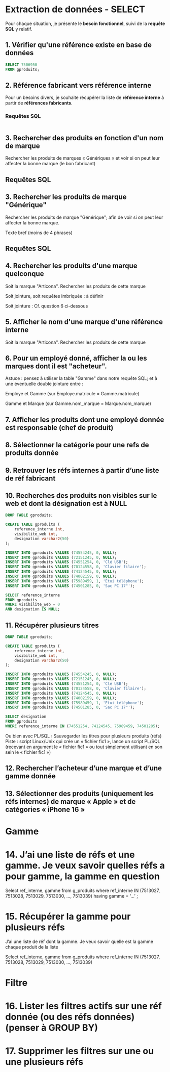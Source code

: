 # Extraction de données - SELECT

Pour chaque situation, je présente le __besoin fonctionnel__, suivi de la __requête SQL__ y relatif.

## 1. Vérifier qu'une référence existe en base de données

```sql
SELECT 7506950
FROM gproduits;
```

## 2. Référence fabricant vers référence interne

Pour un besoins divers, je souhaite récupérer la liste de __référence interne__ à partir de __références fabricants__.

### Requêtes SQL
```sql
```

## 3. Rechercher des produits en fonction d'un nom de marque

Rechercher les produits de marques « Génériques » et voir si on peut leur affecter la bonne marque (le bon fabricant)

## Requêtes SQL


## 3. Rechercher les produits de marque "Générique"
Rechercher les produits de marque "Générique"; afin de voir si on peut leur affecter la bonne marque.

Texte bref (moins de 4 phrases)

## Requêtes SQL

## 4. Rechercher les produits d'une marque quelconque
Soit la marque "Articona". Rechercher les produits de cette marque

Soit jointure, soit requêtes imbriquée : à définir

Soit jointure : Cf. question 6 ci-dessous

## 5. Afficher le nom d'une marque d'une référence interne

Soit la marque "Articona". Rechercher les produits de cette marque

## 6. Pour un employé donné, afficher la ou les marques dont il est "acheteur".
Astuce : pensez à utiliser la table "Gamme" dans notre requête SQL; et à une éventuelle double jointure entre :

Employe et Gamme (sur Employe.matricule = Gamme.matricule)

Gamme et Marque (sur Gamme.nom_marque = Marque.nom_marque)

## 7. Afficher les produits dont une employé donnée est responsable (chef de produit)

## 8. Sélectionner la catégorie pour une refs de produits donnée

## 9. Retrouver les réfs internes à partir d’une liste de réf fabricant

## 10. Recherches des produits non visibles sur le web et dont la désignation est à NULL
```sql
DROP TABLE gproduits;

CREATE TABLE gproduits (
    reference_interne int,
    visibilite_web int,
    designation varchar2(50)
);

INSERT INTO gproduits VALUES (74554245, 0, NULL);
INSERT INTO gproduits VALUES (72151245, 0, NULL);
INSERT INTO gproduits VALUES (74551254, 0, 'Clé USB');
INSERT INTO gproduits VALUES (70124558, 0, 'Clavier filaire');
INSERT INTO gproduits VALUES (74124545, 0, NULL);
INSERT INTO gproduits VALUES (74002159, 0, NULL);
INSERT INTO gproduits VALUES (75989459, 1, 'Etui téléphone');
INSERT INTO gproduits VALUES (74501285, 0, 'Sac PC 17"');

SELECT reference_interne
FROM gproduits
WHERE visibilite_web = 0
AND designation IS NULL;
```

## 11. Récupérer plusieurs titres
```sql
DROP TABLE gproduits;

CREATE TABLE gproduits (
    reference_interne int,
    visibilite_web int,
    designation varchar2(50)
);

INSERT INTO gproduits VALUES (74554245, 0, NULL);
INSERT INTO gproduits VALUES (72151245, 0, NULL);
INSERT INTO gproduits VALUES (74551254, 0, 'Clé USB');
INSERT INTO gproduits VALUES (70124558, 0, 'Clavier filaire');
INSERT INTO gproduits VALUES (74124545, 0, NULL);
INSERT INTO gproduits VALUES (74002159, 0, NULL);
INSERT INTO gproduits VALUES (75989459, 1, 'Etui téléphone');
INSERT INTO gproduits VALUES (74501285, 0, 'Sac PC 17"');

SELECT designation
FROM gproduits
WHERE reference_interne IN (74551254, 74124545, 75989459, 74501285);
```
Ou bien avec PL/SQL : 
Sauvegarder les titres pour plusieurs produits (réfs)
Piste : script Linux/Unix qui crée un « fichier fic1 », lance un script PL/SQL (recevant en argument le « fichier fic1 » ou tout simplement utilisant en son sein le « fichier fic1 »)

## 12. Rechercher l’acheteur d’une marque et d’une gamme donnée

## 13. Sélectionner des produits (uniquement les réfs internes) de marque « Apple » et de catégories « iPhone 16 »

# Gamme

# 14. J’ai une liste de réfs et une gamme. Je veux savoir quelles réfs a pour gamme, la gamme en question

Select ref_interne, gamme 
from g_produits
where ref_interne IN (7513027, 7513028, 7513029, 7513030, …, 7513039)
having gamme = ‘…’ ;

# 15. Récupérer la gamme pour plusieurs réfs

J’ai une liste de réf dont la gamme. Je veux savoir quelle est la gamme chaque produit de la liste

Select ref_interne, gamme 
from g_produits
where ref_interne IN (7513027, 7513028, 7513029, 7513030, …, 7513039)

# Filtre

# 16. Lister les filtres actifs sur une réf donnée (ou des réfs données) (penser à GROUP BY)

# 17. Supprimer les filtres sur une ou une plusieurs réfs




